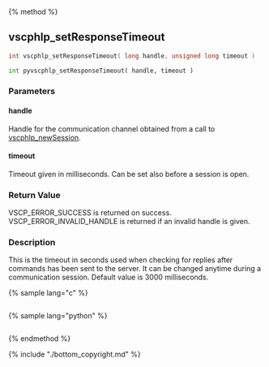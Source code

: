 {% method %}
## vscphlp_setResponseTimeout

```c
int vscphlp_setResponseTimeout( long handle, unsigned long timeout )
```

```python
int pyvscphlp_setResponseTimeout( handle, timeout )
```

### Parameters

#### handle

Handle for the communication channel obtained from a call to [vscphlp_newSession](vscphlp_newsession.md).

#### timeout 
Timeout given in milliseconds. Can be set also before a session is open.


### Return Value
VSCP_ERROR_SUCCESS is returned on success. VSCP_ERROR_INVALID_HANDLE is returned if an invalid handle is given. 

### Description
This is the timeout in seconds used when checking for replies after commands has been sent to the server. It can be changed anytime during a communication session. Default value is 3000 milliseconds. 

{% sample lang="c" %}


```c

```

{% sample lang="python" %}


```python

```

{% endmethod %}

{% include "./bottom_copyright.md" %}